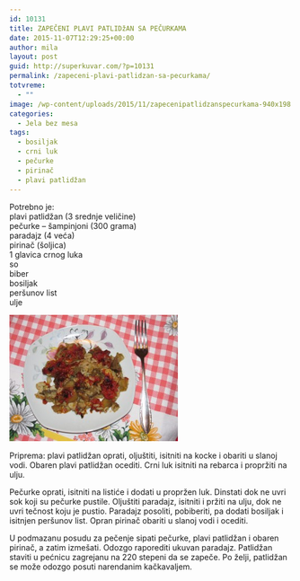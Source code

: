 ```yaml
---
id: 10131
title: ZAPEČENI PLAVI PATLIDžAN SA PEČURKAMA
date: 2015-11-07T12:29:25+00:00
author: mila
layout: post
guid: http://superkuvar.com/?p=10131
permalink: /zapeceni-plavi-patlidzan-sa-pecurkama/
totvreme:
  - ""
image: /wp-content/uploads/2015/11/zapecenipatlidzanspecurkama-940x198.jpg
categories:
  - Jela bez mesa
tags:
  - bosiljak
  - crni luk
  - pečurke
  - pirinač
  - plavi patlidžan
---
```

Potrebno je:  
plavi patlidžan (3 srednje veličine)  
pečurke – šampinjoni (300 grama)  
paradajz (4 veća)  
pirinač (šoljica)  
1 glavica crnog luka  
so  
biber  
bosiljak  
peršunov list  
ulje

[<img class="alignnone size-medium wp-image-10134" src="/wp-content/uploads/2015/11/zapecenipatlidzanspecurkama-300x225.jpg" alt="zapecenipatlidzanspecurkama" width="300" height="225" />](/wp-content/uploads/2015/11/zapecenipatlidzanspecurkama-e1446898982887.jpg)

Priprema: plavi patlidžan oprati, oljuštiti, isitniti na kocke i obariti u slanoj vodi. Obaren plavi patlidžan ocediti. Crni luk isitniti na rebarca i propržiti na ulju.

Pečurke oprati, isitniti na listiće i dodati u propržen luk. Dinstati dok ne uvri sok koji su pečurke pustile. Oljuštiti paradajz, isitniti i pržiti na ulju, dok ne uvri tečnost koju je pustio. Paradajz posoliti, pobiberiti, pa dodati bosiljak i isitnjen peršunov list. Opran pirinač obariti u slanoj vodi i ocediti.

U podmazanu posudu za pečenje sipati pečurke, plavi patlidžan i obaren pirinač, a zatim izmešati. Odozgo raporediti ukuvan paradajz. Patlidžan staviti u pećnicu zagrejanu na 220 stepeni da se zapeče. Po želji, patlidžan se može odozgo posuti narendanim kačkavaljem.